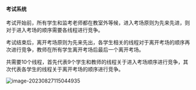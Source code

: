 #### 考试系统

 考试开始前，所有学生和监考老师都在教室外等候，进入考场原则为先来先进，则对于进入考场的顺序需要各线程进行竞争。

​	考试结束后，离开考场原则为先来先出，各学生相关的线程对于离开考场的顺序再次进行竞争，教师在所有学生离开考场后最后一个离开考场。

   共需要10个线程，首先代表9个学生和教师的线程关于进入考场顺序进行竞争，其次代表各学生的线程关于离开考场的顺序进行竞争。

![image-20230827115044935](v9\image-20230827115044935.png)
